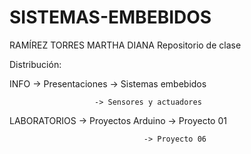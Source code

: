 # SISTEMAS-EMBEBIDOS
RAMÍREZ TORRES MARTHA DIANA
Repositorio de clase

Distribución:

INFO -> Presentaciones -> Sistemas embebidos 

                       -> Sensores y actuadores
                       
LABORATORIOS -> Proyectos Arduino -> Proyecto 01

                                  -> Proyecto 06
                                  
